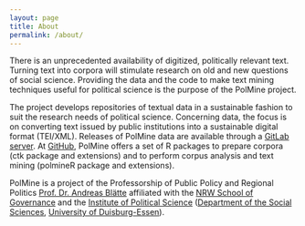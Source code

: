 ```yaml
---
layout: page
title: About
permalink: /about/
---
```


There is an unprecedented availability of digitized, politically relevant text. Turning text into corpora will stimulate research on old and new questions of social science. Providing the data and the code to make text mining techniques useful for political science is the purpose of the PolMine project.

The project develops repositories of textual data in a sustainable fashion to suit the research needs of political science. Concerning data, the focus is on converting text issued by public institutions into a sustainable digital format (TEI/XML). Releases of PolMine data are available through a [GitLab server](http://gitlab.sowi.uni-due.de). At [GitHub](http://www.github.com/PolMine), PolMine offers a set of R packages to prepare corpora (ctk package and extensions) and to perform corpus analysis and text mining (polmineR package and extensions).

PolMine is a project of the Professorship of Public Policy and Regional Politics [Prof. Dr. Andreas Blätte](http://www.andreas-blaette.de) affiliated with the [NRW School of Governance](http://www.nrwschool.de) and the [Institute of Political Science](https://www.uni-due.de/politik/) ([Department of the Social Sciences](https://www.uni-due.de/gesellschaftswissenschaften/), [University of Duisburg-Essen](http://www.uni-due.de)).

